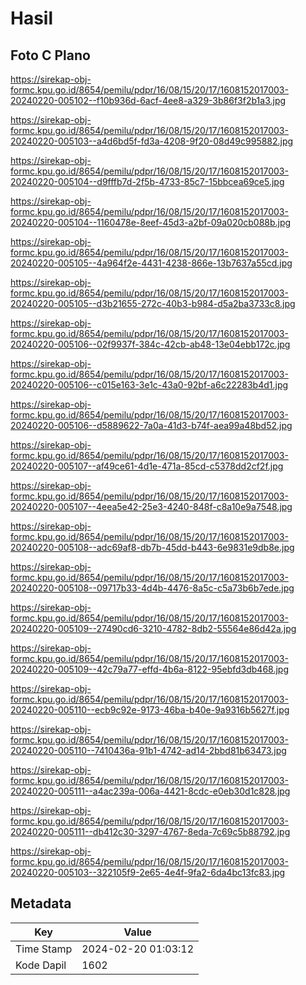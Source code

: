 # Hasil

## Foto C Plano

https://sirekap-obj-formc.kpu.go.id/8654/pemilu/pdpr/16/08/15/20/17/1608152017003-20240220-005102--f10b936d-6acf-4ee8-a329-3b86f3f2b1a3.jpg

https://sirekap-obj-formc.kpu.go.id/8654/pemilu/pdpr/16/08/15/20/17/1608152017003-20240220-005103--a4d6bd5f-fd3a-4208-9f20-08d49c995882.jpg

https://sirekap-obj-formc.kpu.go.id/8654/pemilu/pdpr/16/08/15/20/17/1608152017003-20240220-005104--d9fffb7d-2f5b-4733-85c7-15bbcea69ce5.jpg

https://sirekap-obj-formc.kpu.go.id/8654/pemilu/pdpr/16/08/15/20/17/1608152017003-20240220-005104--1160478e-8eef-45d3-a2bf-09a020cb088b.jpg

https://sirekap-obj-formc.kpu.go.id/8654/pemilu/pdpr/16/08/15/20/17/1608152017003-20240220-005105--4a964f2e-4431-4238-866e-13b7637a55cd.jpg

https://sirekap-obj-formc.kpu.go.id/8654/pemilu/pdpr/16/08/15/20/17/1608152017003-20240220-005105--d3b21655-272c-40b3-b984-d5a2ba3733c8.jpg

https://sirekap-obj-formc.kpu.go.id/8654/pemilu/pdpr/16/08/15/20/17/1608152017003-20240220-005106--02f9937f-384c-42cb-ab48-13e04ebb172c.jpg

https://sirekap-obj-formc.kpu.go.id/8654/pemilu/pdpr/16/08/15/20/17/1608152017003-20240220-005106--c015e163-3e1c-43a0-92bf-a6c22283b4d1.jpg

https://sirekap-obj-formc.kpu.go.id/8654/pemilu/pdpr/16/08/15/20/17/1608152017003-20240220-005106--d5889622-7a0a-41d3-b74f-aea99a48bd52.jpg

https://sirekap-obj-formc.kpu.go.id/8654/pemilu/pdpr/16/08/15/20/17/1608152017003-20240220-005107--af49ce61-4d1e-471a-85cd-c5378dd2cf2f.jpg

https://sirekap-obj-formc.kpu.go.id/8654/pemilu/pdpr/16/08/15/20/17/1608152017003-20240220-005107--4eea5e42-25e3-4240-848f-c8a10e9a7548.jpg

https://sirekap-obj-formc.kpu.go.id/8654/pemilu/pdpr/16/08/15/20/17/1608152017003-20240220-005108--adc69af8-db7b-45dd-b443-6e9831e9db8e.jpg

https://sirekap-obj-formc.kpu.go.id/8654/pemilu/pdpr/16/08/15/20/17/1608152017003-20240220-005108--09717b33-4d4b-4476-8a5c-c5a73b6b7ede.jpg

https://sirekap-obj-formc.kpu.go.id/8654/pemilu/pdpr/16/08/15/20/17/1608152017003-20240220-005109--27490cd6-3210-4782-8db2-55564e86d42a.jpg

https://sirekap-obj-formc.kpu.go.id/8654/pemilu/pdpr/16/08/15/20/17/1608152017003-20240220-005109--42c79a77-effd-4b6a-8122-95ebfd3db468.jpg

https://sirekap-obj-formc.kpu.go.id/8654/pemilu/pdpr/16/08/15/20/17/1608152017003-20240220-005110--ecb9c92e-9173-46ba-b40e-9a9316b5627f.jpg

https://sirekap-obj-formc.kpu.go.id/8654/pemilu/pdpr/16/08/15/20/17/1608152017003-20240220-005110--7410436a-91b1-4742-ad14-2bbd81b63473.jpg

https://sirekap-obj-formc.kpu.go.id/8654/pemilu/pdpr/16/08/15/20/17/1608152017003-20240220-005111--a4ac239a-006a-4421-8cdc-e0eb30d1c828.jpg

https://sirekap-obj-formc.kpu.go.id/8654/pemilu/pdpr/16/08/15/20/17/1608152017003-20240220-005111--db412c30-3297-4767-8eda-7c69c5b88792.jpg

https://sirekap-obj-formc.kpu.go.id/8654/pemilu/pdpr/16/08/15/20/17/1608152017003-20240220-005103--322105f9-2e65-4e4f-9fa2-6da4bc13fc83.jpg


## Metadata

| Key        | Value               |
| ---------- | ------------------- |
| Time Stamp | 2024-02-20 01:03:12 |
| Kode Dapil | 1602                |



